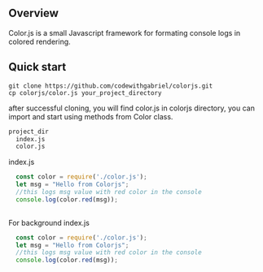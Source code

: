 Overview
---------
Color.js is a small Javascript framework for formating console logs in colored rendering.

Quick start
-----------

```shell 
git clone https://github.com/codewithgabriel/colorjs.git
cp colorjs/color.js your_project_directory
```

after successful cloning, you will find color.js in colorjs directory, you can import and start using methods from Color class.

```sh
project_dir
  index.js
  color.js
```

index.js
```javascript
  const color = require('./color.js');
  let msg = "Hello from Colorjs";
  //this logs msg value with red color in the console
  console.log(color.red(msg));
  
 ```
For background 
index.js
```javascript
  const color = require('./color.js');
  let msg = "Hello from Colorjs";
  //this logs msg value with red color in the console
  console.log(color.red(msg));
  
